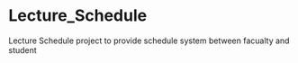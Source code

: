 # Lecture_Schedule
Lecture Schedule project to provide schedule system between facualty and student 
